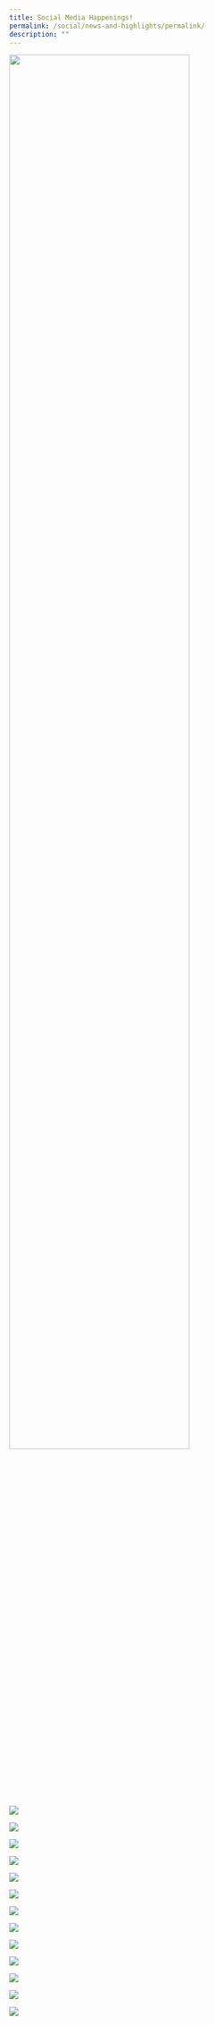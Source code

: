 ```yaml
---
title: Social Media Happenings!
permalink: /social/news-and-highlights/permalink/
description: ""
---
```

<img src="/images/social13.png" style="width:80%">

![](/images/social13.png)

![](/images/social12.png)

![](/images/social11.png)

![](/images/social10.png)

![](/images/social9.png)

![](/images/social8.png)

![](/images/social7.png)

![](/images/social6.png)

![](/images/social5.png)

![](/images/social4.png)

![](/images/social3.png)

![](/images/social2.png)

![](/images/social1.png)